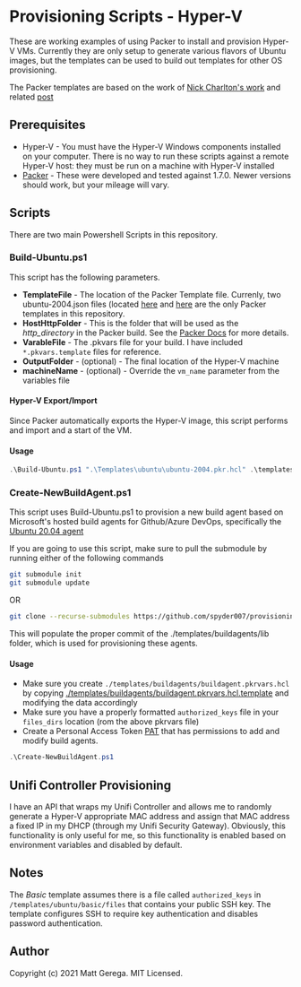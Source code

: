 # Provisioning Scripts - Hyper-V

These are working examples of using Packer to install and provision Hyper-V VMs.  Currently they are only setup to generate various flavors of Ubuntu images, but the templates can be used to build out templates for other OS provisioning.

The Packer templates are based on the work of [Nick Charlton's work][2] and related [post][3]

## Prerequisites

* Hyper-V - You must have the Hyper-V Windows components installed on your computer.  There is no way to run these scripts against a remote Hyper-V host:  they must be run on a machine with Hyper-V installed
* [Packer][Packer] - These were developed and tested against 1.7.0.  Newer versions should work, but your mileage will vary.

## Scripts

There are two main Powershell Scripts in this repository.

### Build-Ubuntu.ps1

This script has the following parameters.

* **TemplateFile** - The location of the Packer Template file.  Currenly, two ubuntu-2004.json files (located [here](./templates/ubuntu/ubuntu-2004.json) and [here](./templates/buildagents/ubuntu-2004.json) are the only Packer templates in this repository.
* **HostHttpFolder** - This is the folder that will be used as the *http_directory* in the Packer build. See the [Packer Docs](https://www.packer.io/docs/builders/hyperv/iso#http_directory) for more details.
* **VarableFile** - The .pkvars file for your build.  I have included `*.pkvars.template` files for reference.
* **OutputFolder** - (optional) - The final location of the Hyper-V machine
* **machineName** - (optional) - Override the `vm_name` parameter from the variables file

#### Hyper-V Export/Import

Since Packer automatically exports the Hyper-V image, this script performs and import and a start of the VM.

#### Usage

```powershell
.\Build-Ubuntu.ps1 ".\Templates\ubuntu\ubuntu-2004.pkr.hcl" .\templates\ubuntu\basic\http .\templates\ubuntu\basic\basic.pkrvars.hcl -machinename newhost
```

### Create-NewBuildAgent.ps1

This script uses Build-Ubuntu.ps1 to provision a new build agent based on Microsoft's hosted build agents for Github/Azure DevOps, specifically the [Ubuntu 20.04 agent](https://github.com/actions/virtual-environments/blob/main/images/linux/Ubuntu2004-README.md) 

If you are going to use this script, make sure to pull the submodule by running either of the following commands

```bash
git submodule init
git submodule update
```

OR

```bash
git clone --recurse-submodules https://github.com/spyder007/provisioning-projects
```

This will populate the proper commit of the ./templates/buildagents/lib folder, which is used for provisioning these agents.

#### Usage

* Make sure you create `./templates/buildagents/buildagent.pkrvars.hcl` by copying [./templates/buildagents/buildagent.pkrvars.hcl.template](./templates/buildagents/buildagent.pkrvars.template) and modifying the data accordingly
* Make sure you have a properly formatted `authorized_keys` file in your `files_dirs` location (rom the above pkrvars file)
* Create a Personal Access Token [PAT](https://docs.microsoft.com/en-us/azure/devops/organizations/accounts/use-personal-access-tokens-to-authenticate?view=azure-devops&tabs=preview-page) that has permissions to add and modify build agents.

```powershell
.\Create-NewBuildAgent.ps1
```

## Unifi Controller Provisioning

I have an API that wraps my Unifi Controller and allows me to randomly generate a Hyper-V appropriate MAC address and assign that MAC address a fixed IP in my DHCP (through my Unifi Security Gateway).  Obviously, this functionality is only useful for me, so this functionality is enabled based on environment variables and disabled by default.

## Notes

The *Basic* template assumes there is a file called `authorized_keys` in `/templates/ubuntu/basic/files` that contains your public SSH key.  The template configures SSH to require key authentication and disables password authentication.

## Author

Copyright (c) 2021 Matt Gerega. MIT Licensed.

[Packer]: https://packer.io
[1]: ./Build-Ubuntu.ps1
[2]: https://github.com/nickcharlton/packer-ubuntu-2004
[3]: https://nickcharlton.net/posts/automating-ubuntu-2004-installs-with-packer.html
[4]: ./Create-NewBuildAgent.ps1
